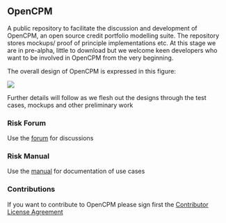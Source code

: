 ## OpenCPM

A public repository to facilitate the discussion and development of OpenCPM, an open source credit portfolio modelling suite. The repository stores mockups/ proof of principle implementations etc. At this stage we are in pre-alpha, little to download but we welcome keen developers who want to be involved in OpenCPM from the very beginning.

The overall design of OpenCPM is expressed in this figure:

![](https://github.com/open-risk/OpenCPM/blob/master/SMELib.png)

Further details will follow as we flesh out the designs through the test cases, mockups and other preliminary work

### Risk Forum 
Use the [forum](https://www.openrisk.eu/commons/forum/viewforum.php?f=20) for discussions

### Risk Manual
Use the [manual](https://www.openrisk.eu/commons/risk_manual/Main_Page) for documentation of use cases

### Contributions

If you want to contribute to OpenCPM please sign first the <a href="https://www.clahub.com/agreements/open-risk/OpenCPM">Contributor License Agreement</a>


